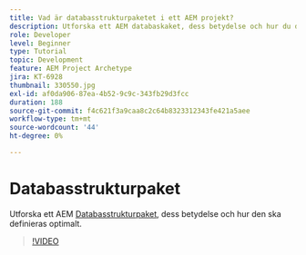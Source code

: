 ```yaml
---
title: Vad är databasstrukturpaketet i ett AEM projekt?
description: Utforska ett AEM databaskaket, dess betydelse och hur du definierade det på rätt sätt.
role: Developer
level: Beginner
type: Tutorial
topic: Development
feature: AEM Project Archetype
jira: KT-6928
thumbnail: 330550.jpg
exl-id: af0da906-87ea-4b52-9c9c-343fb29d3fcc
duration: 188
source-git-commit: f4c621f3a9caa8c2c64b8323312343fe421a5aee
workflow-type: tm+mt
source-wordcount: '44'
ht-degree: 0%

---
```


# Databasstrukturpaket

Utforska ett AEM [Databasstrukturpaket](https://experienceleague.adobe.com/docs/experience-manager-cloud-service/implementing/developing/repository-structure-package.html), dess betydelse och hur den ska definieras optimalt.

>[!VIDEO](https://video.tv.adobe.com/v/330550?quality=12&learn=on)
